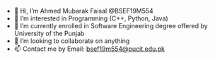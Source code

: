 - 👋 Hi, I’m Ahmed Mubarak Faisal @BSEF19M554
- 👀 I’m interested in Programming (C++, Python, Java)
- 🌱 I’m currently enrolled in Software Engineering degree offered by University of the Punjab
- 💞️ I’m looking to collaborate on anything
- 📫 Contact me by Email: bsef19m554@pucit.edu.pk

<!---
BSEF19M554/BSEF19M554 is a ✨ special ✨ repository because its `README.md` (this file) appears on your GitHub profile.
You can click the Preview link to take a look at your changes.
--->
